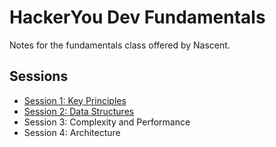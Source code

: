 # HackerYou Dev Fundamentals 
Notes for the fundamentals class offered by Nascent.


## Sessions

- [Session 1: Key Principles](./session1/README.md)
- [Session 2: Data Structures](./session2/README.md)
- Session 3: Complexity and Performance
- Session 4: Architecture
